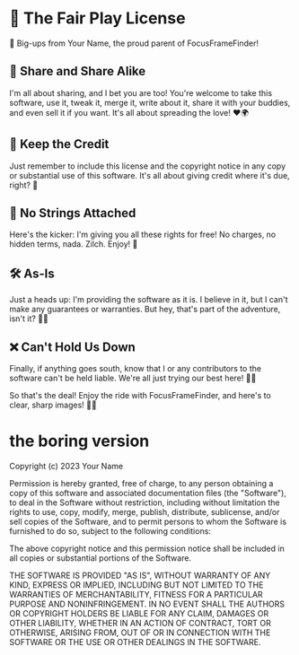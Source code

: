 # 📜 The Fair Play License 

🎉 Big-ups from Your Name, the proud parent of FocusFrameFinder!

## 🤝 Share and Share Alike 

I'm all about sharing, and I bet you are too! You're welcome to take this software, use it, tweak it, merge it, write about it, share it with your buddies, and even sell it if you want. It's all about spreading the love! ❤️🌍

## 📝 Keep the Credit 

Just remember to include this license and the copyright notice in any copy or substantial use of this software. It's all about giving credit where it's due, right? 🥳

## 💖 No Strings Attached 

Here's the kicker: I'm giving you all these rights for free! No charges, no hidden terms, nada. Zilch. Enjoy! 🎊

## 🛠 As-Is 

Just a heads up: I'm providing the software as it is. I believe in it, but I can't make any guarantees or warranties. But hey, that's part of the adventure, isn't it? 🏄‍♂️

## ❌ Can't Hold Us Down 

Finally, if anything goes south, know that I or any contributors to the software can't be held liable. We're all just trying our best here! 🤷‍♂️

So that's the deal! Enjoy the ride with FocusFrameFinder, and here's to clear, sharp images! 📸🌈



# the boring version

Copyright (c) 2023 Your Name

Permission is hereby granted, free of charge, to any person obtaining a copy
of this software and associated documentation files (the "Software"), to deal
in the Software without restriction, including without limitation the rights
to use, copy, modify, merge, publish, distribute, sublicense, and/or sell
copies of the Software, and to permit persons to whom the Software is
furnished to do so, subject to the following conditions:

The above copyright notice and this permission notice shall be included in all
copies or substantial portions of the Software.

THE SOFTWARE IS PROVIDED "AS IS", WITHOUT WARRANTY OF ANY KIND, EXPRESS OR
IMPLIED, INCLUDING BUT NOT LIMITED TO THE WARRANTIES OF MERCHANTABILITY,
FITNESS FOR A PARTICULAR PURPOSE AND NONINFRINGEMENT. IN NO EVENT SHALL THE
AUTHORS OR COPYRIGHT HOLDERS BE LIABLE FOR ANY CLAIM, DAMAGES OR OTHER
LIABILITY, WHETHER IN AN ACTION OF CONTRACT, TORT OR OTHERWISE, ARISING FROM,
OUT OF OR IN CONNECTION WITH THE SOFTWARE OR THE USE OR OTHER DEALINGS IN THE
SOFTWARE.

